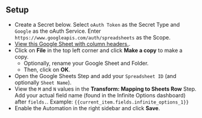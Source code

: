 ## Setup
- Create a Secret below.  Select `oAuth Token` as the Secret Type and `Google` as the oAuth Service. Enter `https://www.googleapis.com/auth/spreadsheets` as the Scope.
- [View this Google Sheet with column headers.](https://docs.google.com/spreadsheets/d/1uPFMnqU4miEtO-k85zmZXjTcnBtDMp6vg_tUdzMu49A/edit?usp=sharing).
- Click on **File** in the top left corner and click **Make a copy** to make a copy.
    - Optionally, rename your Google Sheet and Folder. 
    - Then, click on **OK**.
- Open the Google Sheets Step and add your `Spreadsheet ID` (and optionally `Sheet Name`).
- View the `M` and `N` values in the **Transform: Mapping to Sheets Row** Step. Add your actual field name (found in the Infinite Options dashboard) after `fields.`. Example: `{{current_item.fields.infinite_options_1}}`
- Enable the Automation in the right sidebar and click **Save**.
